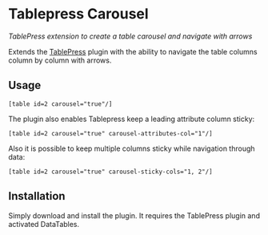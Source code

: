 # Tablepress Carousel
*TablePress extension to create a table carousel and navigate with arrows*

Extends the [TablePress](https://tablepress.org/) plugin with the ability to navigate the table columns column by column with arrows. 

## Usage

```
[table id=2 carousel="true"/]
```

The plugin also enables Tablepress keep a leading attribute column sticky:

```
[table id=2 carousel="true" carousel-attributes-col="1"/]
```

Also it is possible to keep multiple columns sticky while navigation through data:

```
[table id=2 carousel="true" carousel-sticky-cols="1, 2"/]
```

## Installation

Simply download and install the plugin. It requires the TablePress plugin and activated DataTables.
